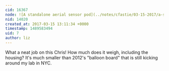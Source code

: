 ```yaml
---
cid: 16367
node: ![A standalone aerial sensor pod](../notes/cfastie/03-15-2017/a-standalone-aerial-sensor-pod)
nid: 14020
created_at: 2017-03-15 13:11:34 +0000
timestamp: 1489583494
uid: 7
author: liz
---
```


What a neat job on this Chris! How much does it weigh, including the housing? It's much smaller than 2012's "balloon board" that is still kicking around my lab in NYC. 